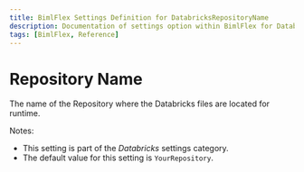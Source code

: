 ```yaml
---
title: BimlFlex Settings Definition for DatabricksRepositoryName
description: Documentation of settings option within BimlFlex for DatabricksRepositoryName
tags: [BimlFlex, Reference]
---
```


# Repository Name

The name of the Repository where the Databricks files are located for runtime.

Notes:

* This setting is part of the *Databricks* settings category.
* The default value for this setting is `YourRepository`.
